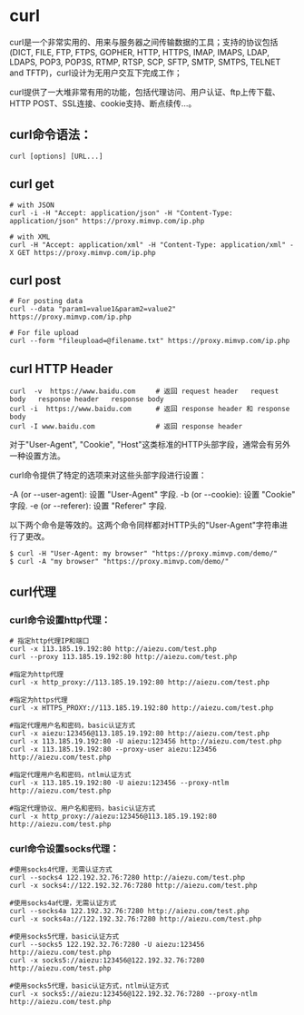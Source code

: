 # curl

curl是一个非常实用的、用来与服务器之间传输数据的工具；支持的协议包括 (DICT, FILE, FTP, FTPS, GOPHER, HTTP, HTTPS, IMAP, IMAPS, LDAP, LDAPS, POP3, POP3S, RTMP, RTSP, SCP, SFTP, SMTP, SMTPS, TELNET and TFTP)，curl设计为无用户交互下完成工作；

curl提供了一大堆非常有用的功能，包括代理访问、用户认证、ftp上传下载、HTTP POST、SSL连接、cookie支持、断点续传...。
 
## curl命令语法：
```shell
curl [options] [URL...]
```

## curl get
```shell
# with JSON
curl -i -H "Accept: application/json" -H "Content-Type: application/json" https://proxy.mimvp.com/ip.php

# with XML
curl -H "Accept: application/xml" -H "Content-Type: application/xml" -X GET https://proxy.mimvp.com/ip.php
```

## curl post

```shell
# For posting data
curl --data "param1=value1&param2=value2" https://proxy.mimvp.com/ip.php

# For file upload
curl --form "fileupload=@filename.txt" https://proxy.mimvp.com/ip.php
```

## curl HTTP Header

```shell
curl  -v  https://www.baidu.com     # 返回 request header   request body   response header   response body
curl -i  https://www.baidu.com      # 返回 response header 和 response body
curl -I www.baidu.com               # 返回 response header
```


对于"User-Agent", "Cookie", "Host"这类标准的HTTP头部字段，通常会有另外一种设置方法。

curl命令提供了特定的选项来对这些头部字段进行设置：

-A (or --user-agent): 设置 "User-Agent" 字段.
-b (or --cookie): 设置 "Cookie" 字段.
-e (or --referer): 设置 "Referer" 字段.

以下两个命令是等效的。这两个命令同样都对HTTP头的"User-Agent"字符串进行了更改。

```shell
$ curl -H "User-Agent: my browser" "https://proxy.mimvp.com/demo/"
$ curl -A "my browser" "https://proxy.mimvp.com/demo/"
```


## curl代理

###  curl命令设置http代理：
```shell
# 指定http代理IP和端口
curl -x 113.185.19.192:80 http://aiezu.com/test.php
curl --proxy 113.185.19.192:80 http://aiezu.com/test.php
 
#指定为http代理
curl -x http_proxy://113.185.19.192:80 http://aiezu.com/test.php
 
#指定为https代理
curl -x HTTPS_PROXY://113.185.19.192:80 http://aiezu.com/test.php
 
#指定代理用户名和密码，basic认证方式
curl -x aiezu:123456@113.185.19.192:80 http://aiezu.com/test.php
curl -x 113.185.19.192:80 -U aiezu:123456 http://aiezu.com/test.php
curl -x 113.185.19.192:80 --proxy-user aiezu:123456 http://aiezu.com/test.php
 
#指定代理用户名和密码，ntlm认证方式
curl -x 113.185.19.192:80 -U aiezu:123456 --proxy-ntlm http://aiezu.com/test.php
 
#指定代理协议、用户名和密码，basic认证方式
curl -x http_proxy://aiezu:123456@113.185.19.192:80 http://aiezu.com/test.php
```

###  curl命令设置socks代理：

```shell
#使用socks4代理，无需认证方式
curl --socks4 122.192.32.76:7280 http://aiezu.com/test.php
curl -x socks4://122.192.32.76:7280 http://aiezu.com/test.php
 
#使用socks4a代理，无需认证方式
curl --socks4a 122.192.32.76:7280 http://aiezu.com/test.php
curl -x socks4a://122.192.32.76:7280 http://aiezu.com/test.php
 
#使用socks5代理，basic认证方式
curl --socks5 122.192.32.76:7280 -U aiezu:123456 http://aiezu.com/test.php
curl -x socks5://aiezu:123456@122.192.32.76:7280 http://aiezu.com/test.php
 
#使用socks5代理，basic认证方式，ntlm认证方式
curl -x socks5://aiezu:123456@122.192.32.76:7280 --proxy-ntlm http://aiezu.com/test.php
```